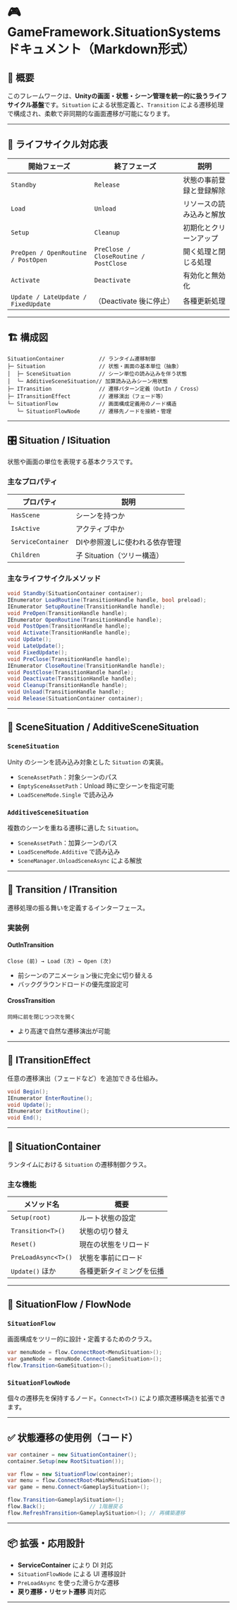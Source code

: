 # 🎮 GameFramework.SituationSystems ドキュメント（Markdown形式）

## 🧩 概要

このフレームワークは、**Unityの画面・状態・シーン管理を統一的に扱うライフサイクル基盤**です。`Situation` による状態定義と、`Transition` による遷移処理で構成され、柔軟で非同期的な画面遷移が可能になります。

---

## 🔁 ライフサイクル対応表

| 開始フェーズ                              | 終了フェーズ                                | 説明                      |
| ----------------------------------- | ------------------------------------- | ----------------------- |
| `Standby`                           | `Release`                             | 状態の事前登録と登録解除            |
| `Load`                              | `Unload`                              | リソースの読み込みと解放            |
| `Setup`                             | `Cleanup`                             | 初期化とクリーンアップ             |
| `PreOpen / OpenRoutine / PostOpen`  | `PreClose / CloseRoutine / PostClose` | 開く処理と閉じる処理       |
| `Activate`                          | `Deactivate`                          | 有効化と無効化              |
| `Update / LateUpdate / FixedUpdate` | （Deactivate 後に停止）                     | 各種更新処理 |


---

## 🏗 構成図

```plaintext
SituationContainer           // ランタイム遷移制御
├─ Situation                 // 状態・画面の基本単位（抽象）
│  ├─ SceneSituation         // シーン単位の読み込みを伴う状態
│  └─ AdditiveSceneSituation// 加算読み込みシーン用状態
├─ ITransition               // 遷移パターン定義（OutIn / Cross）
├─ ITransitionEffect         // 遷移演出（フェード等）
└─ SituationFlow             // 画面構成定義用のノード構造
   └─ SituationFlowNode      // 遷移先ノードを接続・管理
```

---

## 🎛 Situation / ISituation

状態や画面の単位を表現する基本クラスです。

### 主なプロパティ

| プロパティ              | 説明                 |
| ------------------ | ------------------ |
| `HasScene`         | シーンを持つか            |
| `IsActive`         | アクティブ中か            |
| `ServiceContainer` | DIや参照渡しに使われる依存管理   |
| `Children`         | 子 Situation（ツリー構造） |

### 主なライフサイクルメソッド

```csharp
void Standby(SituationContainer container);
IEnumerator LoadRoutine(TransitionHandle handle, bool preload);
IEnumerator SetupRoutine(TransitionHandle handle);
void PreOpen(TransitionHandle handle);
IEnumerator OpenRoutine(TransitionHandle handle);
void PostOpen(TransitionHandle handle);
void Activate(TransitionHandle handle);
void Update();
void LateUpdate();
void FixedUpdate();
void PreClose(TransitionHandle handle);
IEnumerator CloseRoutine(TransitionHandle handle);
void PostClose(TransitionHandle handle);
void Deactivate(TransitionHandle handle);
void Cleanup(TransitionHandle handle);
void Unload(TransitionHandle handle);
void Release(SituationContainer container);
```

---

## 🧭 SceneSituation / AdditiveSceneSituation

### `SceneSituation`

Unity のシーンを読み込み対象とした `Situation` の実装。

* `SceneAssetPath`：対象シーンのパス
* `EmptySceneAssetPath`：Unload 時に空シーンを指定可能
* `LoadSceneMode.Single` で読み込み

### `AdditiveSceneSituation`

複数のシーンを重ねる遷移に適した `Situation`。

* `SceneAssetPath`：加算シーンのパス
* `LoadSceneMode.Additive` で読み込み
* `SceneManager.UnloadSceneAsync` による解放

---

## 🔄 Transition / ITransition

遷移処理の振る舞いを定義するインターフェース。

### 実装例

#### OutInTransition

```plaintext
Close (前) → Load (次) → Open (次)
```

* 前シーンのアニメーション後に完全に切り替える
* バックグラウンドロードの優先度設定可

#### CrossTransition

```plaintext
同時に前を閉じつつ次を開く
```

* より高速で自然な遷移演出が可能

---

## 🎨 ITransitionEffect

任意の遷移演出（フェードなど）を追加できる仕組み。

```csharp
void Begin();
IEnumerator EnterRoutine();
void Update();
IEnumerator ExitRoutine();
void End();
```

---

## 🔁 SituationContainer

ランタイムにおける `Situation` の遷移制御クラス。

### 主な機能

| メソッド名               | 概要           |
| ------------------- | ------------ |
| `Setup(root)`       | ルート状態の設定     |
| `Transition<T>()`   | 状態の切り替え      |
| `Reset()`           | 現在の状態をリロード   |
| `PreLoadAsync<T>()` | 状態を事前にロード    |
| `Update()` ほか       | 各種更新タイミングを伝播 |

---

## 🔄 SituationFlow / FlowNode

### `SituationFlow`

画面構成をツリー的に設計・定義するためのクラス。

```csharp
var menuNode = flow.ConnectRoot<MenuSituation>();
var gameNode = menuNode.Connect<GameSituation>();
flow.Transition<GameSituation>();
```

### `SituationFlowNode`

個々の遷移先を保持するノード。`Connect<T>()` により順次遷移構造を拡張できます。

---

## ✅ 状態遷移の使用例（コード）

```csharp
var container = new SituationContainer();
container.Setup(new RootSituation());

var flow = new SituationFlow(container);
var menu = flow.ConnectRoot<MainMenuSituation>();
var game = menu.Connect<GameplaySituation>();

flow.Transition<GameplaySituation>();
flow.Back();              // 1階層戻る
flow.RefreshTransition<GameplaySituation>(); // 再構築遷移
```

---

## 📦 拡張・応用設計

* **ServiceContainer** により DI 対応
* `SituationFlowNode` による UI 遷移設計
* `PreLoadAsync` を使った滑らかな遷移
* **戻り遷移・リセット遷移** 両対応

---
